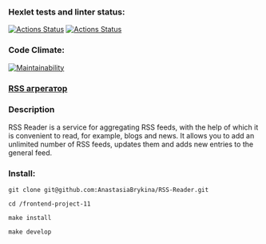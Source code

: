 ### Hexlet tests and linter status:

[![Actions Status](https://github.com/AnastasiaBrykina/frontend-project-11/actions/workflows/hexlet-check.yml/badge.svg)](https://github.com/AnastasiaBrykina/frontend-project-11/actions)
[![Actions Status](https://github.com/AnastasiaBrykina/frontend-project-11/actions/workflows/eslint-check.yml/badge.svg)](https://github.com/AnastasiaBrykina/frontend-project-11/actions)

### Code Climate:

[![Maintainability](https://api.codeclimate.com/v1/badges/3f815f6fbec693ed614d/maintainability)](https://codeclimate.com/github/AnastasiaBrykina/frontend-project-11/maintainability)

### <a href="https://frontend-project-11-nine-alpha.vercel.app/">RSS агрегатор </a>

### Description

RSS Reader is a service for aggregating RSS feeds, with the help of which it is convenient to read, for example, blogs and news. It allows you to add an unlimited number of RSS feeds, updates them and adds new entries to the general feed.

### Install:
```
git clone git@github.com:AnastasiaBrykina/RSS-Reader.git
```
```
cd /frontend-project-11
```
```
make install
```
```
make develop
```
